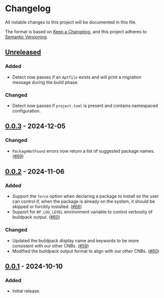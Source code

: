 # Changelog

All notable changes to this project will be documented in this file.

The format is based on [Keep a Changelog](https://keepachangelog.com/en/1.1.0/),
and this project adheres to [Semantic Versioning](https://semver.org/spec/v2.0.0.html).

## [Unreleased]

### Added

- Detect now passes if an `Aptfile` exists and will print a migration message during the build phase.

### Changed

- Detect now passes if `project.toml` is present and contains namespaced configuration.

## [0.0.3] - 2024-12-05

### Changed

- `PackageNotFound` errors now return a list of suggested package names.
  ([#69](https://github.com/heroku/buildpacks-deb-packages/pull/69))

## [0.0.2] - 2024-11-06

### Added

- Support the `force` option when declaring a package to install so the user can control if, when the package is already
  on the system, it should be skipped or forcibly installed. ([#66](https://github.com/heroku/buildpacks-deb-packages/pull/66))
- Support for `BP_LOG_LEVEL` environment variable to control verbosity of buildpack output.
  ([#60](https://github.com/heroku/buildpacks-deb-packages/pull/60))

### Changed

- Updated the buildpack display name and keywords to be more consistent with our other
  CNBs. ([#59](https://github.com/heroku/buildpacks-deb-packages/pull/59))
- Modified the buildpack output format to align with our other
  CNBs. ([#60](https://github.com/heroku/buildpacks-deb-packages/pull/60))

## [0.0.1] - 2024-10-10

### Added

- Initial release.

[unreleased]: https://github.com/heroku/buildpacks-deb-packages/compare/v0.0.3...HEAD

[0.0.3]: https://github.com/heroku/buildpacks-deb-packages/compare/v0.0.2...v0.0.3

[0.0.2]: https://github.com/heroku/buildpacks-deb-packages/compare/v0.0.1...v0.0.2

[0.0.1]: https://github.com/heroku/buildpacks-deb-packages/releases/tag/v0.0.1
